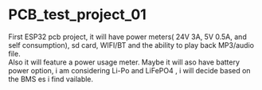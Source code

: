 # PCB_test_project_01
 First ESP32 pcb project, it will have power meters( 24V 3A, 5V 0.5A, and self consumption), sd card, WIFI/BT and the ability to play back MP3/audio file.     
 Also it will feature a power usage meter. Maybe it will aso have battery power option, i am considering Li-Po and LiFePO4 , i will decide based on the BMS es i find vailable.
